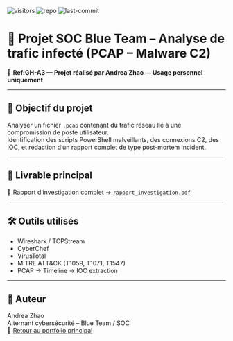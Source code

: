 ![visitors](https://visitor-badge.laobi.icu/badge?page_id=Ghostring-dot.malware-pcap-analysis)
![repo](https://img.shields.io/badge/Projet-Malware_PCAP_Analysis-red)
![last-commit](https://img.shields.io/github/last-commit/Ghostring-dot/malware-pcap-analysis)



# 🧪 Projet SOC Blue Team – Analyse de trafic infecté (PCAP – Malware C2)  


📄 **Ref:GH-A3 — Projet réalisé par Andrea Zhao — Usage personnel uniquement**

---

## 🔎 Objectif du projet

Analyser un fichier `.pcap` contenant du trafic réseau lié à une compromission de poste utilisateur.  
Identification des scripts PowerShell malveillants, des connexions C2, des IOC, et rédaction d’un rapport complet de type post-mortem incident.

---

## 📄 Livrable principal

📝 Rapport d’investigation complet → [`rapport_investigation.pdf`](./rapport_investigation.pdf)

---

## 🛠️ Outils utilisés

- Wireshark / TCPStream  
- CyberChef  
- VirusTotal  
- MITRE ATT&CK (T1059, T1071, T1547)  
- PCAP → Timeline → IOC extraction

---

## 👤 Auteur

Andrea Zhao  
Alternant cybersécurité – Blue Team / SOC  
📎 [Retour au portfolio principal](https://github.com/Ghostring-dot/blue-team-projects-andrea)
